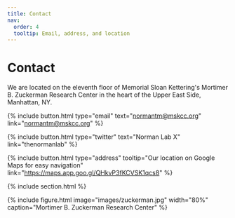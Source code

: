 ```yaml
---
title: Contact
nav:
  order: 4
  tooltip: Email, address, and location
---
```


# Contact

We are located on the eleventh floor of Memorial Sloan Kettering's Mortimer B. Zuckerman Research Center in the heart of the Upper East Side, Manhattan, NY. 

{%
  include button.html
  type="email"
  text="normantm@mskcc.org"
  link="normantm@mskcc.org"
%}

{% include button.html
  type="twitter"
  text="Norman Lab X"
  link="thenormanlab" %}

{%
  include button.html
  type="address"
  tooltip="Our location on Google Maps for easy navigation"
  link="https://maps.app.goo.gl/QHkvP3fKCVSK1qcs8"
%}

{% include section.html %}

{%
  include figure.html
  image="images/zuckerman.jpg"
  width="80%"
  caption="Mortimer B. Zuckerman Research Center"
%}
